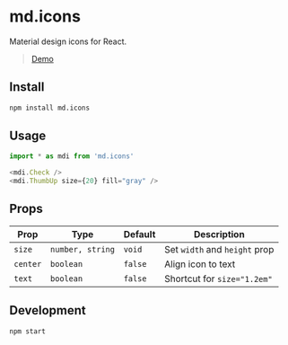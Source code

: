 # md.icons

Material design icons for React.

> [Demo](https://ambar.li/reiconify/md.icons/#/Browse)

## Install

```bash
npm install md.icons
```

## Usage

```js
import * as mdi from 'md.icons'

<mdi.Check />
<mdi.ThumbUp size={20} fill="gray" />
```

## Props

| Prop     | Type             | Default | Description                   |
| -------- | ---------------- | ------- | ----------------------------- |
| `size`   | `number, string` | `void`  | Set `width` and `height` prop |
| `center` | `boolean`        | `false` | Align icon to text            |
| `text`   | `boolean`        | `false` | Shortcut for `size="1.2em"`   |

## Development

```
npm start
```
